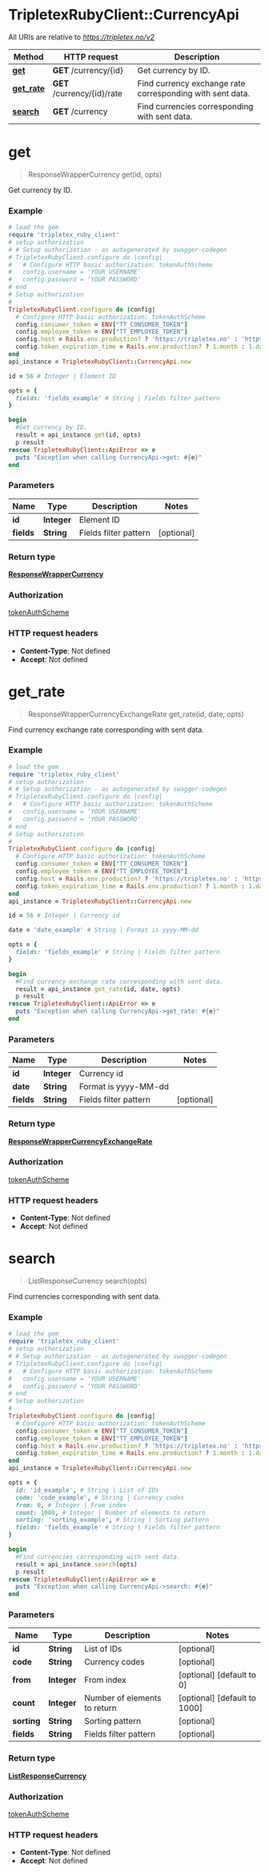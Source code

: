 # TripletexRubyClient::CurrencyApi

All URIs are relative to *https://tripletex.no/v2*

Method | HTTP request | Description
------------- | ------------- | -------------
[**get**](CurrencyApi.md#get) | **GET** /currency/{id} | Get currency by ID.
[**get_rate**](CurrencyApi.md#get_rate) | **GET** /currency/{id}/rate | Find currency exchange rate corresponding with sent data.
[**search**](CurrencyApi.md#search) | **GET** /currency | Find currencies corresponding with sent data.


# **get**
> ResponseWrapperCurrency get(id, opts)

Get currency by ID.



### Example
```ruby
# load the gem
require 'tripletex_ruby_client'
# setup authorization
# # Setup authorization - as autogenerated by swagger-codegen
# TripletexRubyClient.configure do |config|
#   # Configure HTTP basic authorization: tokenAuthScheme
#   config.username = 'YOUR USERNAME'
#   config.password = 'YOUR PASSWORD'
# end
# Setup authorization
# 
TripletexRubyClient.configure do |config|
  # Configure HTTP basic authorization: tokenAuthScheme
  config.consumer_token = ENV["TT_CONSUMER_TOKEN"]
  config.employee_token = ENV["TT_EMPLOYEE_TOKEN"]
  config.host = Rails.env.production? ? 'https://tripletex.no' : 'https://api.tripletex.io'
  config.token_expiration_time = Rails.env.production? ? 1.month : 1.day
end
api_instance = TripletexRubyClient::CurrencyApi.new

id = 56 # Integer | Element ID

opts = { 
  fields: 'fields_example' # String | Fields filter pattern
}

begin
  #Get currency by ID.
  result = api_instance.get(id, opts)
  p result
rescue TripletexRubyClient::ApiError => e
  puts "Exception when calling CurrencyApi->get: #{e}"
end
```

### Parameters

Name | Type | Description  | Notes
------------- | ------------- | ------------- | -------------
 **id** | **Integer**| Element ID | 
 **fields** | **String**| Fields filter pattern | [optional] 

### Return type

[**ResponseWrapperCurrency**](ResponseWrapperCurrency.md)

### Authorization

[tokenAuthScheme](../README.md#tokenAuthScheme)

### HTTP request headers

 - **Content-Type**: Not defined
 - **Accept**: Not defined



# **get_rate**
> ResponseWrapperCurrencyExchangeRate get_rate(id, date, opts)

Find currency exchange rate corresponding with sent data.



### Example
```ruby
# load the gem
require 'tripletex_ruby_client'
# setup authorization
# # Setup authorization - as autogenerated by swagger-codegen
# TripletexRubyClient.configure do |config|
#   # Configure HTTP basic authorization: tokenAuthScheme
#   config.username = 'YOUR USERNAME'
#   config.password = 'YOUR PASSWORD'
# end
# Setup authorization
# 
TripletexRubyClient.configure do |config|
  # Configure HTTP basic authorization: tokenAuthScheme
  config.consumer_token = ENV["TT_CONSUMER_TOKEN"]
  config.employee_token = ENV["TT_EMPLOYEE_TOKEN"]
  config.host = Rails.env.production? ? 'https://tripletex.no' : 'https://api.tripletex.io'
  config.token_expiration_time = Rails.env.production? ? 1.month : 1.day
end
api_instance = TripletexRubyClient::CurrencyApi.new

id = 56 # Integer | Currency id

date = 'date_example' # String | Format is yyyy-MM-dd

opts = { 
  fields: 'fields_example' # String | Fields filter pattern
}

begin
  #Find currency exchange rate corresponding with sent data.
  result = api_instance.get_rate(id, date, opts)
  p result
rescue TripletexRubyClient::ApiError => e
  puts "Exception when calling CurrencyApi->get_rate: #{e}"
end
```

### Parameters

Name | Type | Description  | Notes
------------- | ------------- | ------------- | -------------
 **id** | **Integer**| Currency id | 
 **date** | **String**| Format is yyyy-MM-dd | 
 **fields** | **String**| Fields filter pattern | [optional] 

### Return type

[**ResponseWrapperCurrencyExchangeRate**](ResponseWrapperCurrencyExchangeRate.md)

### Authorization

[tokenAuthScheme](../README.md#tokenAuthScheme)

### HTTP request headers

 - **Content-Type**: Not defined
 - **Accept**: Not defined



# **search**
> ListResponseCurrency search(opts)

Find currencies corresponding with sent data.



### Example
```ruby
# load the gem
require 'tripletex_ruby_client'
# setup authorization
# # Setup authorization - as autogenerated by swagger-codegen
# TripletexRubyClient.configure do |config|
#   # Configure HTTP basic authorization: tokenAuthScheme
#   config.username = 'YOUR USERNAME'
#   config.password = 'YOUR PASSWORD'
# end
# Setup authorization
# 
TripletexRubyClient.configure do |config|
  # Configure HTTP basic authorization: tokenAuthScheme
  config.consumer_token = ENV["TT_CONSUMER_TOKEN"]
  config.employee_token = ENV["TT_EMPLOYEE_TOKEN"]
  config.host = Rails.env.production? ? 'https://tripletex.no' : 'https://api.tripletex.io'
  config.token_expiration_time = Rails.env.production? ? 1.month : 1.day
end
api_instance = TripletexRubyClient::CurrencyApi.new

opts = { 
  id: 'id_example', # String | List of IDs
  code: 'code_example', # String | Currency codes
  from: 0, # Integer | From index
  count: 1000, # Integer | Number of elements to return
  sorting: 'sorting_example', # String | Sorting pattern
  fields: 'fields_example' # String | Fields filter pattern
}

begin
  #Find currencies corresponding with sent data.
  result = api_instance.search(opts)
  p result
rescue TripletexRubyClient::ApiError => e
  puts "Exception when calling CurrencyApi->search: #{e}"
end
```

### Parameters

Name | Type | Description  | Notes
------------- | ------------- | ------------- | -------------
 **id** | **String**| List of IDs | [optional] 
 **code** | **String**| Currency codes | [optional] 
 **from** | **Integer**| From index | [optional] [default to 0]
 **count** | **Integer**| Number of elements to return | [optional] [default to 1000]
 **sorting** | **String**| Sorting pattern | [optional] 
 **fields** | **String**| Fields filter pattern | [optional] 

### Return type

[**ListResponseCurrency**](ListResponseCurrency.md)

### Authorization

[tokenAuthScheme](../README.md#tokenAuthScheme)

### HTTP request headers

 - **Content-Type**: Not defined
 - **Accept**: Not defined



